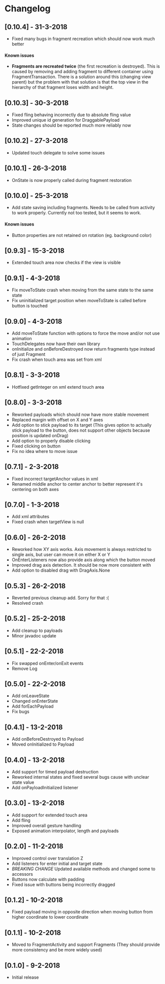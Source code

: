 Changelog
=========

## [0.10.4] - 31-3-2018

* Fixed many bugs in fragment recreation which should now work much better

#### Known issues ####

* __Fragments are recreated twice__ (the first recreation is destroyed). 
This is caused by removing and adding fragment to different container using FragmentTransaction. 
There is a solution around this (changing view parent) but the problem 
with that solution is that the top view in the hierarchy of that fragment 
loses width and height.

## [0.10.3] - 30-3-2018

* Fixed fling behaving incorrectly due to absolute fling value
* Improved unique id generation for DraggablePayload
* State changes should be reported much more reliably now

## [0.10.2] - 27-3-2018

* Updated touch delegate to solve some issues

## [0.10.1] - 26-3-2018

* OnState is now properly called during fragment restoration

## [0.10.0] - 25-3-2018

* Add state saving including fragments. Needs to be called from activity to work properly. Currently not too tested, but it seems to work.

#### Known issues ####
   

* Button properties are not retained on rotation (eg. background color)

## [0.9.3] - 15-3-2018

* Extended touch area now checks if the view is visible

## [0.9.1] - 4-3-2018

* Fix moveToState crash when moving from the same state to the same state
* Fix uninitialized target position when moveToState is called before button is touched

## [0.9.0] - 4-3-2018

* Add moveToState function with options to force the move and/or not use animation
* TouchDelegates now have their own library
* onInitialize and onBeforeDestroyed now return fragments type instead of just Fragment
* Fix crash when touch area was set from xml

## [0.8.1] - 3-3-2018

* Hotfixed getInteger on xml extend touch area

## [0.8.0] - 3-3-2018

* Reworked payloads which should now have more stable movement
* Replaced margin with offset on X and Y axes
* Add option to stick payload to its target (This gives option to actually stick payload to the button, does not support other objects because position is updated onDrag)
* Add option to properly disable clicking
* Fixed clicking on button
* Fix no idea where to move issue

## [0.7.1] - 2-3-2018

* Fixed incorrect targetAnchor values in xml
* Renamed middle anchor to center anchor to better represent it's centering on both axes

## [0.7.0] - 1-3-2018

* Add xml attributes
* Fixed crash when targetView is null

## [0.6.0] - 26-2-2018

* Reworked how XY axis works. Axis movement is always restricted to single axis, but user can move it on either X or Y
* OnEnterListeners now also provide axis along which the button moved
* Improved drag axis detection. It should be now more consistent with
* Add option to disabled drag with DragAxis.None

## [0.5.3] - 26-2-2018

* Reverted previous cleanup add. Sorry for that :(
* Resolved crash

## [0.5.2] - 25-2-2018

* Add cleanup to payloads
* Minor javadoc update

## [0.5.1] - 22-2-2018

* Fix swapped onEnter/onExit events
* Remove Log

## [0.5.0] - 22-2-2018

* Add onLeaveState
* Changed onEnterState
* Add forEachPayload
* Fix bugs

## [0.4.1] - 13-2-2018

* Add onBeforeDestroyed to Payload
* Moved onInitialized to Payload

## [0.4.0] - 13-2-2018

* Add support for timed payload destruction
* Reworked internal states and fixed several bugs cause with unclear state value
* Add onPayloadInitialized listener

## [0.3.0] - 13-2-2018

* Add support for extended touch area
* Add fling
* Improved overall gesture handling
* Exposed animation interpolator, length and payloads

## [0.2.0] - 11-2-2018

* Improved control over translation Z
* Add listeners for enter initial and target state
* *BREAKING CHANGE* Updated available methods and changed some to accessors
* Buttons now calculate with padding
* Fixed issue with buttons being incorrectly dragged

## [0.1.2] - 10-2-2018

* Fixed payload moving in opposite direction when moving button from higher coordinate to lower coordinate

## [0.1.1] - 10-2-2018

* Moved to FragmentActivity and support Fragments (They should provide more consistency and be more widely used)

## [0.1.0] - 9-2-2018

* Initial release
